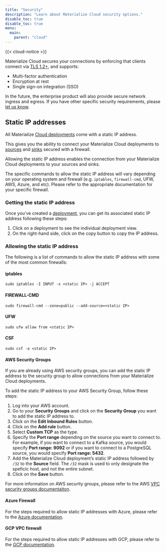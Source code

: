 ```yaml
---
title: "Security"
description: "Learn about Materialize Cloud security options."
disable_toc: true
disable_toc: true
menu:
  main:
    parent: "cloud"
---
```


{{< cloud-notice >}}

Materialize Cloud secures your connections by enforcing that clients connect via
[TLS 1.2+](https://en.wikipedia.org/wiki/Transport_Layer_Security), and supports:

* Multi-factor authentication
* Encryption at rest
* Single sign-on integration (SSO)

In the future, the enterprise product will also provide secure network ingress and egress. If you have other specific security requirements, please [let us know](../support).

## Static IP addresses

All Materialize [Cloud deployments](../cloud-deployments/) come with a static IP address.

This gives you the ability to connect your Materialize Cloud deployments to [sources](../../sql/create-source) and [sinks](../../sql/create-sink/) secured with a firewall.

Allowing the static IP address enables the connection from your Materialize Cloud deployments to your sources and sinks.

The specific commands to allow the static IP address will vary depending on your operating system and firewall (e.g. `iptables`, `firewall-cmd`, UFW, AWS, Azure, and etc). Please refer to the appropriate documentation for your specific firewall.

### Getting the static IP address

Once you’ve created a [deployment](../cloud-deployments/), you can get its associated static IP address following these steps:

1. Click on a deployment to see the individual deployment view.
2. On the right-hand side, click on the copy button to copy the IP address.

### Allowing the static IP address

The following is a list of commands to allow the static IP address with some of the most common firewalls:

#### iptables
```
sudo iptables -I INPUT -s <static IP> -j ACCEPT
```

#### FIREWALL-CMD

```
sudo firewall-cmd --zone=public --add-source=<static IP>
```

#### UFW

```
sudo ufw allow from <static IP>
```

#### CSF

```
sudo csf -a <static IP>
```

#### AWS Security Groups

If you are already using AWS security groups, you can add the static IP address to the security group to allow connections from your Materialize Cloud deployments.

To add the static IP address to your AWS Security Group, follow these steps:

1. Log into your AWS account.
1. Go to your **Security Groups** and click on the **Security Group** you want to add the static IP address to.
1. Click on the **Edit Inbound Rules** button.
1. Click on the **Add rule** button.
1. Select **Custom TCP** as the type.
1. Specify the **Port range** depending on the source you want to connect to. For example, if you want to connect to a Kafka source, you would specify **Port range: 9092** or if you want to connect to a PostgreSQL source, you would specify **Port range: 5432**.
1. Add the Materialize Cloud deployment’s static IP address followed by `/32` to the **Source** field. The `/32` mask is used to only designate the speficic host, and not the entire subnet.
1. Click on the **Save** button.

For more information on AWS security groups, please refer to the AWS [VPC security groups documentaiton](https://docs.aws.amazon.com/vpc/latest/userguide/VPC_SecurityGroups.html).


#### Azure Firewall

For the steps required to allow static IP addresses with Azure, please refer to the [Azure documentation](https://docs.microsoft.com/en-us/azure/virtual-network/ip-services/configure-public-ip-firewall).


#### GCP VPC firewall

For the steps required to allow static IP addresses with GCP, please refer to the [GCP documentation](https://cloud.google.com/vpc/docs/using-firewalls).

